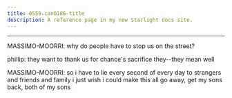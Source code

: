 ```yaml
---
title: 0559.can0186-title
description: A reference page in my new Starlight docs site.
---
```

----- 
MASSIMO-MOORRI: why do people have to stop us on the street? 
 
phillip: they want to thank us for chance's sacrifice
 they--they mean well


MASSIMO-MOORRI: so i have to lie every second of every day to strangers and friends and 
family
 i just wish i could make this all go away, get my sons back, both of my 
sons
 
